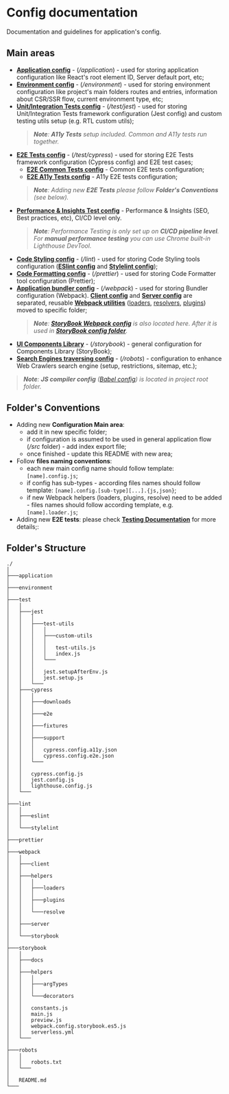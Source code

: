 # Config documentation
Documentation and guidelines for application's config.

## Main areas
- **[Application config](/config/application/application.config.js)** - (*/application*) - used for storing application configuration like React's root element ID, Server default port, etc;
- **[Environment config](/config/environment/environment.config.js)** - (*/environment*) - used for storing environment configuration like project's main folders routes and entries, information about CSR/SSR flow, current environment type, etc;
- **[Unit/Integration Tests config](/config/test/jest.config.js)** - (*/test/jest*) - used for storing Unit/Integration Tests framework configuration (Jest config) and custom testing utils setup (e.g. RTL custom utils);
    > ***Note**: **A11y Tests** setup included. Common and A11y tests run together.*
- **[E2E Tests config](/config/test/cypress.config.js)** - (*/test/cypress*) - used for storing E2E Tests framework configuration (Cypress config) and E2E test cases;
    - **[E2E Common Tests config](/config/test/cypress/cypress.config.a11y.json)** - Common E2E tests configuration;
    - **[E2E A11y Tests config](/config/test/cypress/cypress.config.e2e.json)** - A11y E2E tests configuration;
    > ***Note**: Adding new **E2E Tests** please follow **Folder's Conventions** (see below).*
- **[Performance & Insights Test config](/config/test/lighthouse.config.js)** - Performance & Insights (SEO, Best practices, etc), CI/CD level only.
    > ***Note**: Performance Testing is only set up on **CI/CD pipeline level**. For **manual performance testing** you can use Chrome built-in Lighthouse DevTool.*
- **[Code Styling config](/config/lint/)** - (*/lint*) - used for storing Code Styling tools configuration (**[ESlint config](/config/lint/eslint/eslint.config.js)** and **[Stylelint config](/config/lint/stylelint/stylelint.config.js)**);
- **[Code Formatting config](/config/prettier/prettier.config.js)** - (*/prettier*) - used for storing Code Formatter tool configuration (Prettier);
- **[Application bundler config](/config/webpack/)** - (*/webpack*) - used for storing Bundler configuration (Webpack). **[Client config](/config/webpack/client/webpack.config.client.babel.js)** and **[Server config](/config/webpack/server/webpack.config.server.babel.js)** are separated, reusable **[Webpack utilities](/config/webpack/helpers/)** ([loaders](/config/webpack/helpers/loaders/index.js), [resolvers](/config/webpack/helpers/resolve/index.js), [plugins](/config/webpack/helpers/plugins/index.js)) moved to specific folder;
    > ***Note**: **[StoryBook Webpack config](/config/webpack/storybook/)** is also located here. After it is used in **[StoryBook config folder](/config/storybook/)**.*
- **[UI Components Library](/config/storybook/main.js)** - (*/storybook*) - general configuration for Components Library (StoryBook);
- **[Search Engines traversing config](/config/robots/robots.txt)** - (*/robots*) - configuration to enhance Web Crawlers search engine (setup, restrictions, sitemap, etc.);

> ***Note**: **JS compiler config** ([Babel config](/babel.config.js)) is located in project root folder.*

## Folder's Conventions
- Adding new **Configuration Main area**:
    - add it in new specific folder;
    - if configuration is assumed to be used in general application flow (*/src* folder) - add index export file;
    - once finished - update this README with new area;
- Follow **files naming conventions**:
    - each new main config name should follow template: `[name].config.js`;
    - if config has sub-types - according files names should follow template: `[name].config.[sub-type][...].{js,json}`;
    - if new Webpack helpers (loaders, plugins, resolve) need to be added - files names should follow according template, e.g. `[name].loader.js`;
- Adding new **E2E tests**: please check **[Testing Documentation](/_docs/testing.md)** for more details;:

## Folder's Structure
```
./
│
├───application
│
├───environment
│
├───test
│   │
│   ├───jest
│   │   │
│   │   ├───test-utils
│   │   │   │
│   │   │   ├───custom-utils
│   │   │   │
│   │   │   │   test-utils.js
│   │   │   │   index.js
│   │   │   └───
│   │   │
│   │   │   jest.setupAfterEnv.js
│   │   │   jest.setup.js
│   │   └───
│   ├───cypress
│   │   │
│   │   ├───downloads
│   │   │
│   │   ├───e2e
│   │   │
│   │   ├───fixtures
│   │   │
│   │   ├───support
│   │   │
│   │   │   cypress.config.a11y.json
│   │   │   cypress.config.e2e.json
│   │   └───
│   │
│   │   cypress.config.js
│   │   jest.config.js
│   │   lighthouse.config.js
│   └───
│
├───lint
│   │
│   ├───eslint
│   │
│   └───stylelint
│
├───prettier
│
├───webpack
│   │
│   ├───client
│   │
│   ├───helpers
│   │   │
│   │   ├───loaders
│   │   │
│   │   ├───plugins
│   │   │
│   │   └───resolve
│   │
│   ├───server
│   │
│   └───storybook
│
├───storybook
│   │
│   ├───docs
│   │
│   ├───helpers
│   │   │
│   │   ├───argTypes
│   │   │
│   │   └───decorators
│   │
│   │   constants.js
│   │   main.js
│   │   preview.js
│   │   webpack.config.storybook.es5.js
│   │   serverless.yml
│   └───
│
├───robots
│   │
│   │   robots.txt
│   └───
│
│   README.md
└───
```
